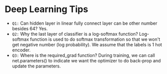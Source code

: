 # Deep Learning Tips
- `Q1:` Can hidden layer in linear fully connect layer can be other number besides 64? Yes.
- `Q2:` Why the last layer of classifier is a log-softmax function? Log-softmax function is used to do softmax transformation so that we won't get negative number (log probability). We assume that the labels is 1 hot encoder.
- `Q3:` Where is the required_grad function? During training, we can call net.parameters() to indicate we want the optimizer to do back-prop and update the parameters.
